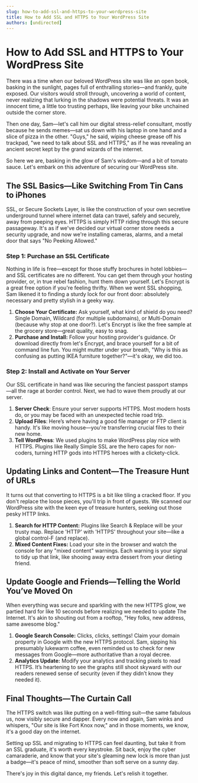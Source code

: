 ```yaml
---
slug: how-to-add-ssl-and-https-to-your-wordpress-site
title: How to Add SSL and HTTPS to Your WordPress Site
authors: [undirected]
---
```



# How to Add SSL and HTTPS to Your WordPress Site

There was a time when our beloved WordPress site was like an open book, basking in the sunlight, pages full of enthralling stories—and frankly, quite exposed. Our visitors would stroll through, uncovering a world of content, never realizing that lurking in the shadows were potential threats. It was an innocent time, a little too trusting perhaps, like leaving your bike unchained outside the corner store. 

Then one day, Sam—let's call him our digital stress-relief consultant, mostly because he sends memes—sat us down with his laptop in one hand and a slice of pizza in the other. "Guys," he said, wiping cheese grease off his trackpad, "we need to talk about SSL and HTTPS," as if he was revealing an ancient secret kept by the grand wizards of the internet.

So here we are, basking in the glow of Sam's wisdom—and a bit of tomato sauce. Let's embark on this adventure of securing our WordPress site.

## The SSL Basics—Like Switching From Tin Cans to iPhones

SSL, or Secure Sockets Layer, is like the construction of your own secretive underground tunnel where internet data can travel, safely and securely, away from peeping eyes. HTTPS is simply HTTP riding through this secure passageway. It's as if we've decided our virtual corner store needs a security upgrade, and now we're installing cameras, alarms, and a metal door that says "No Peeking Allowed."

### Step 1: Purchase an SSL Certificate

Nothing in life is free—except for those stuffy brochures in hotel lobbies—and SSL certificates are no different. You can get them through your hosting provider, or, in true rebel fashion, hunt them down yourself. Let's Encrypt is a great free option if you're feeling thrifty. When we went SSL shopping, Sam likened it to finding a sturdy lock for our front door: absolutely necessary and pretty stylish in a geeky way.

1. **Choose Your Certificate:** Ask yourself, what kind of shield do you need? Single Domain, Wildcard (for multiple subdomains), or Multi-Domain (because why stop at one door?). Let's Encrypt is like the free sample at the grocery store—great quality, easy to snag.
2. **Purchase and Install:** Follow your hosting provider's guidance. Or download directly from let's Encrypt, and brace yourself for a bit of command line fun. You might mutter under your breath, "Why is this as confusing as putting IKEA furniture together?"—it's okay, we did too.

### Step 2: Install and Activate on Your Server

Our SSL certificate in hand was like securing the fanciest passport stamps—all the rage at border control. Next, we had to wave them proudly at our server.

1. **Server Check**: Ensure your server supports HTTPS. Most modern hosts do, or you may be faced with an unexpected techie road trip.
2. **Upload Files**: Here’s where having a good file manager or FTP client is handy. It's like moving house—you're transferring crucial files to their new home. 
3. **Tell WordPress**: We used plugins to make WordPress play nice with HTTPS. Plugins like Really Simple SSL are the hero capes for non-coders, turning HTTP gods into HTTPS heroes with a clickety-click.

## Updating Links and Content—The Treasure Hunt of URLs

It turns out that converting to HTTPS is a bit like tiling a cracked floor. If you don't replace the loose pieces, you'll trip in front of guests. We scanned our WordPress site with the keen eye of treasure hunters, seeking out those pesky HTTP links.

1. **Search for HTTP Content:** Plugins like Search & Replace will be your trusty map. Replace 'HTTP' with 'HTTPS' throughout your site—like a global control-F (and replace).
2. **Mixed Content Fixes:** Load your site in the browser and watch the console for any "mixed content" warnings. Each warning is your signal to tidy up that link, like shooing away extra dessert from your dieting friend.

## Update Google and Friends—Telling the World You’ve Moved On

When everything was secure and sparkling with the new HTTPS glow, we partied hard for like 10 seconds before realizing we needed to update The Internet. It's akin to shouting out from a rooftop, "Hey folks, new address, same awesome blog."

1. **Google Search Console:** Clicks, clicks, settings! Claim your domain property in Google with the new HTTPS protocol. Sam, sipping his presumably lukewarm coffee, even reminded us to check for new messages from Google—more authoritative than a royal decree.
2. **Analytics Update:** Modify your analytics and tracking pixels to read HTTPS. It’s heartening to see the graphs still shoot skyward with our readers renewed sense of security (even if they didn’t know they needed it).

## Final Thoughts—The Curtain Call

The HTTPS switch was like putting on a well-fitting suit—the same fabulous us, now visibly secure and dapper. Every now and again, Sam winks and whispers, "Our site is like Fort Knox now," and in those moments, we know, it's a good day on the internet.

Setting up SSL and migrating to HTTPS can feel daunting, but take it from an SSL graduate, it's worth every keystroke. Sit back, enjoy the cyber camaraderie, and know that your site's gleaming new lock is more than just a badge—it's peace of mind, smoother than soft serve on a sunny day.

There's joy in this digital dance, my friends. Let's relish it together.